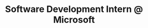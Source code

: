 ---
title: Software Development Intern @ Microsoft
type: work
description: Developed a user feedback framework that used existing user telemetry data, built on an existing ASP.NET application. 
from: "2016-05-15"
to: "2016-08-15"
location: Bellevue, WA
employer: Microsoft
position: Software Development Intern
current: false
published: true
---
